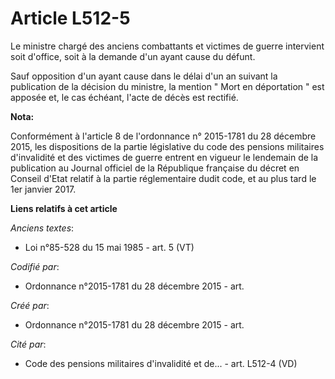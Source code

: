 # Article L512-5

Le ministre chargé des anciens combattants et victimes de guerre intervient soit d'office, soit à la demande d'un ayant cause
du défunt.

Sauf opposition d'un ayant cause dans le délai d'un an suivant la publication de la décision du ministre, la mention " Mort
en déportation " est apposée et, le cas échéant, l'acte de décès est rectifié.

**Nota:**

Conformément à l'article 8 de l'ordonnance n° 2015-1781 du 28 décembre 2015, les dispositions de la partie législative du
code des pensions militaires d'invalidité et des victimes de guerre entrent en vigueur le lendemain de la publication au
Journal officiel de la République française du décret en Conseil d'Etat relatif à la partie réglementaire dudit code, et au
plus tard le 1er janvier 2017.

**Liens relatifs à cet article**

_Anciens textes_:

  - Loi n°85-528 du 15 mai 1985 - art. 5 (VT)

_Codifié par_:

  - Ordonnance n°2015-1781 du 28 décembre 2015 - art.

_Créé par_:

  - Ordonnance n°2015-1781 du 28 décembre 2015 - art.

_Cité par_:

  - Code des pensions militaires d'invalidité et de... - art. L512-4 (VD)
